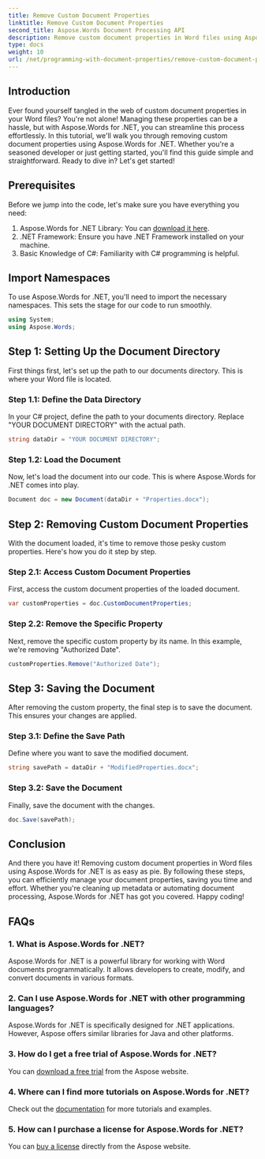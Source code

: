 ```yaml
---
title: Remove Custom Document Properties
linktitle: Remove Custom Document Properties
second_title: Aspose.Words Document Processing API
description: Remove custom document properties in Word files using Aspose.Words for .NET. Follow our step-by-step guide for a quick and easy solution. Perfect for developers.
type: docs
weight: 10
url: /net/programming-with-document-properties/remove-custom-document-properties/
---
```

## Introduction

Ever found yourself tangled in the web of custom document properties in your Word files? You're not alone! Managing these properties can be a hassle, but with Aspose.Words for .NET, you can streamline this process effortlessly. In this tutorial, we'll walk you through removing custom document properties using Aspose.Words for .NET. Whether you're a seasoned developer or just getting started, you'll find this guide simple and straightforward. Ready to dive in? Let's get started!

## Prerequisites

Before we jump into the code, let's make sure you have everything you need:

1. Aspose.Words for .NET Library: You can [download it here](https://releases.aspose.com/words/net/).
2. .NET Framework: Ensure you have .NET Framework installed on your machine.
3. Basic Knowledge of C#: Familiarity with C# programming is helpful.

## Import Namespaces

To use Aspose.Words for .NET, you'll need to import the necessary namespaces. This sets the stage for our code to run smoothly.

```csharp
using System;
using Aspose.Words;
```

## Step 1: Setting Up the Document Directory

First things first, let's set up the path to our documents directory. This is where your Word file is located.

### Step 1.1: Define the Data Directory

In your C# project, define the path to your documents directory. Replace "YOUR DOCUMENT DIRECTORY" with the actual path.

```csharp
string dataDir = "YOUR DOCUMENT DIRECTORY";
```

### Step 1.2: Load the Document

Now, let's load the document into our code. This is where Aspose.Words for .NET comes into play.

```csharp
Document doc = new Document(dataDir + "Properties.docx");
```

## Step 2: Removing Custom Document Properties

With the document loaded, it's time to remove those pesky custom properties. Here's how you do it step by step.

### Step 2.1: Access Custom Document Properties

First, access the custom document properties of the loaded document.

```csharp
var customProperties = doc.CustomDocumentProperties;
```

### Step 2.2: Remove the Specific Property

Next, remove the specific custom property by its name. In this example, we're removing "Authorized Date".

```csharp
customProperties.Remove("Authorized Date");
```

## Step 3: Saving the Document

After removing the custom property, the final step is to save the document. This ensures your changes are applied.

### Step 3.1: Define the Save Path

Define where you want to save the modified document.

```csharp
string savePath = dataDir + "ModifiedProperties.docx";
```

### Step 3.2: Save the Document

Finally, save the document with the changes.

```csharp
doc.Save(savePath);
```

## Conclusion

And there you have it! Removing custom document properties in Word files using Aspose.Words for .NET is as easy as pie. By following these steps, you can efficiently manage your document properties, saving you time and effort. Whether you're cleaning up metadata or automating document processing, Aspose.Words for .NET has got you covered. Happy coding!

## FAQs

### 1. What is Aspose.Words for .NET?
Aspose.Words for .NET is a powerful library for working with Word documents programmatically. It allows developers to create, modify, and convert documents in various formats.

### 2. Can I use Aspose.Words for .NET with other programming languages?
Aspose.Words for .NET is specifically designed for .NET applications. However, Aspose offers similar libraries for Java and other platforms.

### 3. How do I get a free trial of Aspose.Words for .NET?
You can [download a free trial](https://releases.aspose.com/) from the Aspose website.

### 4. Where can I find more tutorials on Aspose.Words for .NET?
Check out the [documentation](https://reference.aspose.com/words/net/) for more tutorials and examples.

### 5. How can I purchase a license for Aspose.Words for .NET?
You can [buy a license](https://purchase.aspose.com/buy) directly from the Aspose website.
